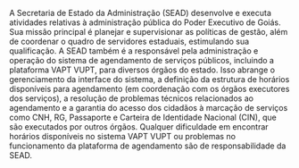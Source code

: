 A Secretaria de Estado da Administração (SEAD) desenvolve e executa atividades relativas à administração pública do Poder Executivo de Goiás. Sua missão principal é planejar e supervisionar as políticas de gestão, além de coordenar o quadro de servidores estaduais, estimulando sua qualificação. A SEAD também é a responsável pela administração e operação do sistema de agendamento de serviços públicos, incluindo a plataforma VAPT VUPT, para diversos órgãos do estado. Isso abrange o gerenciamento da interface do sistema, a definição da estrutura de horários disponíveis para agendamento (em coordenação com os órgãos executores dos serviços), a resolução de problemas técnicos relacionados ao agendamento e a garantia do acesso dos cidadãos à marcação de serviços como CNH, RG, Passaporte e Carteira de Identidade Nacional (CIN), que são executados por outros órgãos. Qualquer dificuldade em encontrar horários disponíveis no sistema VAPT VUPT ou problemas no funcionamento da plataforma de agendamento são de responsabilidade da SEAD.